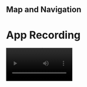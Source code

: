 ## Map and Navigation

# App Recording

<video src='https://drive.google.com/file/d/1And5gfQWmGNbtxFzPYIhlYL5FhkvrX55/view' width=180/>
